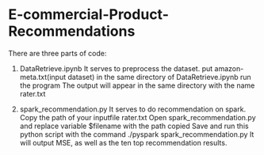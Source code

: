 # E-commercial-Product-Recommendations

There are three parts of code: 
1. DataRetrieve.ipynb
It serves to preprocess the dataset. 
put amazon-meta.txt(input dataset) in the same directory of DataRetrieve.ipynb
run the program
The output will appear in the same directory with the name rater.txt

2. spark_recommendation.py
It serves to do recommendation on spark. 
Copy the path of your inputfile rater.txt
Open spark_recommendation.py and replace variable $filename with the path copied
Save and run this python script with the command ./pyspark spark_recommendation.py
It will output MSE, as well as the ten top recommendation results. 
 

